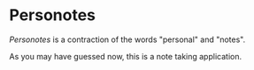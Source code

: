 # Personotes

*Personotes* is a contraction of the words "personal" and "notes".

As you may have guessed now, this is a note taking application.
